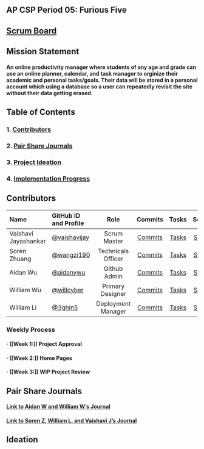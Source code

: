 
## AP CSP Period 05: Furious Five

## [Scrum Board](https://github.com/aidanywu/furious_five/projects/1)

## Mission Statement
#### An online productivity manager  where students of any age and grade can use an online planner, calendar, and task manager to orginize their academic and personal tasks/goals. Their data will be stored in a personal account which using a database so a user can repeatedly revisit the site without their data getting erased.

## Table of Contents
### 1. [Contributors](#contributors)
### 2. [Pair Share Journals](#journals)
### 3. [Project Ideation](#idea)
### 4. [Implementation Progress](#progress)

## Contributors <a id="contributors" name="contributors"></a>
| Name | GitHub ID and Profile | Role | Commits | Tasks | Scrumboard |
|:-----|:----------------------|:----:|:-------:|:-----:|:----------:|
| Vaishavi Jayashankar | [@vaishavijay](https://github.com/vaishavijay) | Scrum Master | [Commits](https://github.com/aidanywu/furious_five/commits?author=vaishavijay) | [Tasks](https://github.com/aidanywu/furious_five/issues?q=is%3Aissue+assignee%3Avaishavijay) | [Scrumboard](https://github.com/aidanywu/furious_five/projects/1?card_filter_query=assignee%3Avaishavijay)
| Soren Zhuang | [@wangzi190](https://github.com/wangzi190) | Technicals Officer | [Commits](https://github.com/aidanywu/furious_five/commits?author=wangzi190) | [Tasks](https://github.com/aidanywu/furious_five/issues?q=is%3Aissue+assignee%3Awangzi190) | [Scrumboard](https://github.com/aidanywu/furious_five/projects/1?card_filter_query=assignee%3Awangzi190)
| Aidan Wu | [@aidanywu](https://github.com/aidanywu) | Github Admin | [Commits](https://github.com/aidanywu/furious_five/commits?author=aidanywu) | [Tasks](https://github.com/aidanywu/furious_five/issues?q=is%3Aissue+assignee%3Aaidanywu) | [Scrumboard](https://github.com/aidanywu/furious_five/projects/1?card_filter_query=assignee%3Aaidanywu)
| William Wu | [@willcyber](https://github.com/willcyber) | Primary Designer | [Commits](https://github.com/aidanywu/furious_five/commits?author=willcyber) | [Tasks](https://github.com/aidanywu/furious_five/issues?q=is%3Aissue+assignee%3Awillcyber) | [Scrumboard](https://github.com/aidanywu/furious_five/projects/1?card_filter_query=assignee%3Awillcyber)
| William Li | [@3ghin5](https://github.com/3ghin5) | Deployment Manager | [Commits](https://github.com/aidanywu/furious_five/commits?author=3ghin5) | [Tasks](https://github.com/aidanywu/furious_five/issues?q=is%3Aissue+assignee%3A3ghin5) | [Scrumboard](https://github.com/aidanywu/furious_five/projects/1?card_filter_query=assignee%3A3ghin5)

### Weekly Process <a id="progress" name="progress"></a>
#### · ([Week 1:]) Project Approval
#### · ([Week 2:]) Home Pages
#### · ([Week 3:]) WIP Project Review

## Pair Share Journals <a id="journals" name="journals"></a>
#### [Link to Aidan W and William W’s Journal](https://docs.google.com/document/d/1Byg2xdhazwebff4lFHdSSj-k-xkj035d9EHa7PSV_1A/edit?usp=sharing)
#### [Link to Soren Z, William L, and Vaishavi J’s Journal](https://docs.google.com/document/d/1JlCWDvBfgdGk6yeL6dtcpMhvRKLAqF3XmNti3TT9wHY/edit?usp=sharing)

## Ideation <a id="idea" name="idea"></a>

